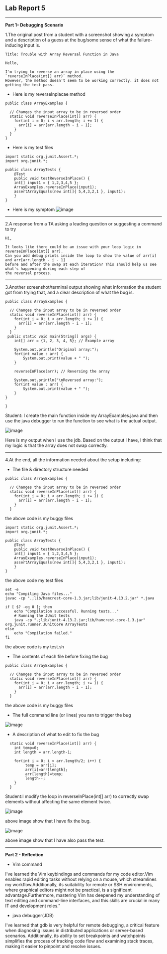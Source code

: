 ## Lab Report 5
---

**Part 1– Debugging Scenario**

1.The original post from a student with a screenshot showing a symptom and a description of a guess at 
the bug/some sense of what the failure-inducing input is.
```
Title: Trouble with Array Reversal Function in Java

Hello,

I'm trying to reverse an array in place using the `reverseInPlace(int[] arr)` method.
However, the method doesn't seem to be working correctly. it does not getting the test pass.
```

* Here is my reverseInplacae method

```
public class ArrayExamples {

  // Changes the input array to be in reversed order
  static void reverseInPlace(int[] arr) {
    for(int i = 0; i < arr.length; i += 1) {
      arr[i] = arr[arr.length - i - 1];
    }
  }
}
```

* Here is my test files

```
import static org.junit.Assert.*;
import org.junit.*;

public class ArrayTests {
	@Test 
	public void testReverseInPlace() {
    int[] input1 = { 1,2,3,4,5 };
    ArrayExamples.reverseInPlace(input1);
    assertArrayEquals(new int[]{ 5,4,3,2,1 }, input1);
	}
}
```

* Here is my symptom
![image](cse15l_week1_report/1.symptom.png)

---

2.A response from a TA asking a leading question or suggesting a command to try 

```
Hi,

It looks like there could be an issue with your loop logic in reverseInPlace(int[] arr).
Can you add debug prints inside the loop to show the value of arr[i] and arr[arr.length - i - 1]
before and after the swap at each iteration? This should help us see what's happening during each step of
the reversal process.
```

---

3.Another screenshot/terminal output showing what information the student got from trying that, 
and a clear description of what the bug is.

```
public class ArrayExamples {

  // Changes the input array to be in reversed order
  static void reverseInPlace(int[] arr) {
    for(int i = 0; i < arr.length; i += 1) {
      arr[i] = arr[arr.length - i - 1];
    }
  }
 public static void main(String[] args) {
    int[] arr = {1, 2, 3, 4, 5}; // Example array

    System.out.println("Original array:");
    for(int value : arr) {
        System.out.print(value + " ");
    }

    reverseInPlace(arr); // Reversing the array

    System.out.println("\nReversed array:");
    for(int value : arr) {
        System.out.print(value + " ");
    }
}

}
```

Student: I create the main function inside my ArrayExamples.java and then use the java 
debugger to run the function to see what is the actual output.

![image](cse15l_week1_report/3.jdb.png)

Here is my output when I use the jdb. Based on the output I have, 
I think that my logic is that the array does not swap correctly.

---

4.At the end, all the information needed about the setup including:

* The file & directory structure needed

```
public class ArrayExamples {

  // Changes the input array to be in reversed order
  static void reverseInPlace(int[] arr) {
    for(int i = 0; i < arr.length; i += 1) {
      arr[i] = arr[arr.length - i - 1];
    }
  }
```

the above code is my buggy files

```
import static org.junit.Assert.*;
import org.junit.*;

public class ArrayTests {
	@Test 
	public void testReverseInPlace() {
    int[] input1 = { 1,2,3,4,5 };
    ArrayExamples.reverseInPlace(input1);
    assertArrayEquals(new int[]{ 5,4,3,2,1 }, input1);
	}
}
```

the above code my test files

```
set -e
echo "Compiling Java files..."
javac -cp ".;lib/hamcrest-core-1.3.jar;lib/junit-4.13.2.jar" *.java

if [ $? -eq 0 ]; then
    echo "Compilation successful. Running tests..."
    # Running the JUnit tests
    java -cp ".;lib/junit-4.13.2.jar;lib/hamcrest-core-1.3.jar" org.junit.runner.JUnitCore ArrayTests
else
    echo "Compilation failed."
fi
```
the above code is my test.sh
  
* The contents of each file before fixing the bug

```
public class ArrayExamples {

  // Changes the input array to be in reversed order
  static void reverseInPlace(int[] arr) {
    for(int i = 0; i < arr.length; i += 1) {
      arr[i] = arr[arr.length - i - 1];
    }
  }
```
the above code is my buggy files

* The full command line (or lines) you ran to trigger the bug

![image](cse15l_week1_report/3.jdb.png)

* A description of what to edit to fix the bug
```
  static void reverseInPlace(int[] arr) {
    int temp=0;
    int length = arr.length-1;

    for(int i = 0; i < arr.length/2; i++) {
         temp = arr[i];
         arr[i]=arr[length];
         arr[length]=temp;
         length--;
    }
  }
```

Student:I modify the loop in reverseInPlace(int[] arr) to correctly swap 
elements without affecting the same element twice.

![image](cse15l_week1_report/4.LAST.png)

above image show that I have fix the bug.

![image](cse15l_week1_report/testpass4.1.png)

above image show that I have also pass the test.

---

**Part 2 - Reflection** 
* Vim command

I've learned the Vim keybindings and commands for my code editor.Vim enables rapid editing tasks without relying on a mouse,
which streamlines my workflow.Additionally, its suitability for remote or SSH environments, where graphical editors might
not be practical, is a significant advantage.Furthermore, mastering Vim has deepened my understanding of text editing and
command-line interfaces, and this skills are crucial in many IT and development roles."

* java debugger(JDB)

I've learned that gdb is very helpful for remote debugging, a critical feature when diagnosing issues in distributed
applications or server-based scenarios. Additionally, its ability to set breakpoints and watchpoints simplifies the
process of tracking code flow and examining stack traces, making it easier to pinpoint and resolve issues.
